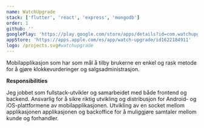 ```yaml
---
name: WatchUpgrade
stack: ['flutter', 'react', 'express', 'mongodb']
order: 1
github: ''
googlePlay: 'https://play.google.com/store/apps/details?id=com.watchupgrademobile'
appStore: 'https://apps.apple.com/es/app/watch-upgrade/id1622184911'
logo: /projects.svg#watchupgrade
---
```


Mobilapplikasjon som har som mål å tilby brukerne en enkel og rask metode for å gjøre
klokkevurderinger og salgsadministrasjon.

<b>Responsibilities</b>

Jeg jobbet som fullstack-utvikler og samarbeidet med både frontend og backend.
Ansvarlig for å sikre riktig utvikling og distribusjon for Android- og
iOS-plattformene av mobilapplikasjonen. Utvikling av en socket mellom applikasjonen
applikasjonen og backoffice for å muliggjøre samtaler mellom kunde og forhandler.
